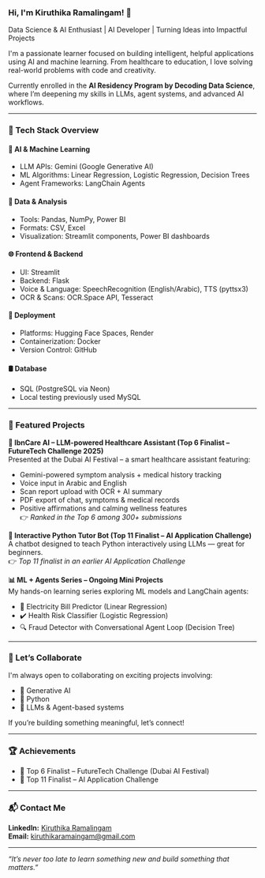 ### Hi, I'm Kiruthika Ramalingam! 👋  
Data Science & AI Enthusiast | AI Developer | Turning Ideas into Impactful Projects

I'm a passionate learner focused on building intelligent, helpful applications using AI and machine learning. From healthcare to education, I love solving real-world problems with code and creativity.

Currently enrolled in the **AI Residency Program by Decoding Data Science**, where I’m deepening my skills in LLMs, agent systems, and advanced AI workflows.

---

### 🧰 Tech Stack Overview

#### 🧠 AI & Machine Learning
- LLM APIs: Gemini (Google Generative AI)  
- ML Algorithms: Linear Regression, Logistic Regression, Decision Trees  
- Agent Frameworks: LangChain Agents  

#### 🧾 Data & Analysis
- Tools: Pandas, NumPy, Power BI  
- Formats: CSV, Excel  
- Visualization: Streamlit components, Power BI dashboards  

#### 🌐 Frontend & Backend
- UI: Streamlit  
- Backend: Flask  
- Voice & Language: SpeechRecognition (English/Arabic), TTS (pyttsx3)  
- OCR & Scans: OCR.Space API, Tesseract  

#### 🚀 Deployment
- Platforms: Hugging Face Spaces, Render  
- Containerization: Docker  
- Version Control: GitHub  

#### 🛢️ Database
- SQL (PostgreSQL via Neon)  
- Local testing previously used MySQL

---

### 📌 Featured Projects

**🧠 IbnCare AI – LLM-powered Healthcare Assistant (Top 6 Finalist – FutureTech Challenge 2025)**  
Presented at the Dubai AI Festival – a smart healthcare assistant featuring:
- Gemini-powered symptom analysis + medical history tracking  
- Voice input in Arabic and English  
- Scan report upload with OCR + AI summary  
- PDF export of chat, symptoms & medical records  
- Positive affirmations and calming wellness features  
👉 *Ranked in the Top 6 among 300+ submissions*

**💬 Interactive Python Tutor Bot (Top 11 Finalist – AI Application Challenge)**  
A chatbot designed to teach Python interactively using LLMs — great for beginners.  
👉 *Top 11 finalist in an earlier AI Application Challenge*

**📊 ML + Agents Series – Ongoing Mini Projects**  
My hands-on learning series exploring ML models and LangChain agents:
- 🧮 Electricity Bill Predictor (Linear Regression)  
- ✔️ Health Risk Classifier (Logistic Regression)  
- 🔍 Fraud Detector with Conversational Agent Loop (Decision Tree)  

---

### 🤝 Let’s Collaborate

I'm always open to collaborating on exciting projects involving:
- 🤖 Generative AI  
- 🐍 Python  
- 🧠 LLMs & Agent-based systems  

If you’re building something meaningful, let’s connect!

---

### 🏆 Achievements
- 🥇 Top 6 Finalist – FutureTech Challenge (Dubai AI Festival)  
- 🌟 Top 11 Finalist – AI Application Challenge  

---

### 📬 Contact Me

**LinkedIn:** [Kiruthika Ramalingam](https://www.linkedin.com/in/kiruthika-ramalingam)  
**Email:** kiruthikaramaingam@gmail.com  

---

_“It’s never too late to learn something new and build something that matters.”_
